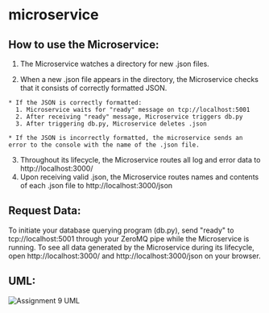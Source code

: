 ﻿# microservice

## How to use the Microservice:
  1. The Microservice watches a directory for new .json files.
  
  2. When a new .json file appears in the directory, the Microservice checks that it consists of correctly formatted JSON.
  
    * If the JSON is correctly formatted:
      1. Microservice waits for "ready" message on tcp://localhost:5001
      2. After receiving "ready" message, Microservice triggers db.py
      3. After triggering db.py, Microservice deletes .json

    * If the JSON is incorrectly formatted, the microservice sends an error to the console with the name of the .json file.
    
  3. Throughout its lifecycle, the Microservice routes all log and error data to http://localhost:3000/
  4. Upon receiving valid .json, the Microservice routes names and contents of each .json file to http://localhost:3000/json
  

## Request Data: 
  To initiate your database querying program (db.py), send "ready" to tcp://localhost:5001 through your ZeroMQ pipe while the Microservice is running.
  To see all data generated by the Microservice during its lifecycle, open http://localhost:3000/ and http://localhost:3000/json on your browser.

## UML:

![Assignment 9 UML](https://github.com/coleman-henry/microservice/assets/44680911/68439b22-2dff-4678-97b0-d28ac58c0865)
